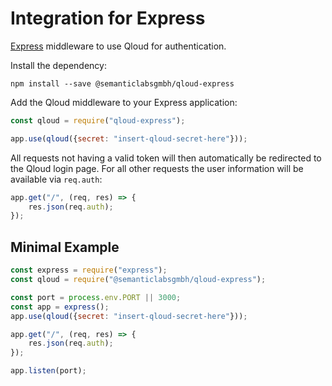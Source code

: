 # Integration for Express

[Express](https://expressjs.com/) middleware to use Qloud for authentication.

Install the dependency:

```shell
npm install --save @semanticlabsgmbh/qloud-express
```

Add the Qloud middleware to your Express application:

```javascript
const qloud = require("qloud-express");

app.use(qloud({secret: "insert-qloud-secret-here"}));
```

All requests not having a valid token will then automatically be redirected to the Qloud login page. For all other
requests the user information will be available via `req.auth`:

```javascript
app.get("/", (req, res) => {
    res.json(req.auth);
});
```

## Minimal Example

```javascript
const express = require("express");
const qloud = require("@semanticlabsgmbh/qloud-express");

const port = process.env.PORT || 3000;
const app = express();
app.use(qloud({secret: "insert-qloud-secret-here"}));

app.get("/", (req, res) => {
    res.json(req.auth);
});

app.listen(port);
```
